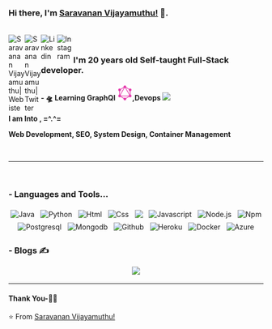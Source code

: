### Hi there, I'm [Saravanan Vijayamuthu!](https://sarvi.azurewebsites.net/) 👋.


<br/>
<a href="https://sarvi.azurewebsites.net/">
  <img align="left" alt="Saravanan Vijayamuthu| Webiste" width="32px" src="https://img.icons8.com/material/90/000000/internet.png"/>
</a>
<a href="https://twitter.com/WebEngineering2">
  <img align="left" alt="Saravanan Vijayamuthu| Twitter" width="32px" src="https://img.icons8.com/material/90/000000/twitter--v1.png"/>
</a>
<a href="https://www.linkedin.com/in/saravanan-vm/">
  <img align="left" alt="Linkedin" width="32px" src="https://img.icons8.com/material/90/000000/linkedin.png"/>
</a>
<a href="https://www.instagram.com/saravanan.vijayamuthu/">
  <img align="left" alt="Instagram" width="32px" src="https://img.icons8.com/material/90/000000/instagram-new--v1.png"/>
</a>
<br />


### I'm 20 years old Self-taught Full-Stack developer.


#### - 🛸 Learning GraphQl  <code><img height="30" src="https://raw.githubusercontent.com/github/explore/5c058a388828bb5fde0bcafd4bc867b5bb3f26f3/topics/graphql/graphql.png"></code>,Devops <code><img height="30" src="https://img.icons8.com/color/48/000000/jenkins.png"/></code>

**I am Into , =^.^=**

**Web Development, SEO, System Design, Container Management**
<br />

<br />

*************

<br />


### - Languages and Tools...

<p align="center">
  <img src="https://img.icons8.com/color/48/000000/java-coffee-cup-logo.png"  alt="Java"  style="vertical-align:top; margin: 4px">
  <img src="https://img.icons8.com/color/48/000000/python.png"  alt="Python"  style="vertical-align:top; margin:4px">
  <img src="https://img.icons8.com/color/48/000000/html-5.png" alt="Html" style="vertical-align:top; margin:4px">
  <img src="https://img.icons8.com/color/48/000000/css3.png" alt="Css" style="vertical-align:top; margin:4px">
  <img src="https://img.icons8.com/color/48/000000/bootstrap.png" alt-"Bootstrap" style="vertical-align:top; margin:4px">
  <img src="https://img.icons8.com/color/48/000000/javascript.png" alt="Javascript" style="vertical-align:top; margin:4px">
  <img src="https://img.icons8.com/color/48/000000/nodejs.png" alt="Node.js" style="vertical-align:top; margin:4px">
  <img src="https://img.icons8.com/color/48/000000/npm.png" alt="Npm" style="vertical-align:top; margin:4px">
  <img src="https://img.icons8.com/color/48/000000/postgreesql.png" alt ="Postgresql"  style="vertical-align:top; margin:4px">
  <img src="https://img.icons8.com/color/48/000000/mongodb.png" alt="Mongodb"  style="vertical-align:top; margin:4px">
  <img src="https://img.icons8.com/fluent/48/000000/github.png" alt="Github"  style="vertical-align:top; margin:4px">
  <img src="https://img.icons8.com/color/48/000000/heroku.png" alt="Heroku"  style="vertical-align:top; margin:4px">
  <img src="https://img.icons8.com/color/48/000000/docker.png" alt="Docker" style="vertical-align:top; margin:4px">
  <img src="https://img.icons8.com/color/48/000000/azure-1.png" alt="Azure" style="vertical-align:top; margin:4px">
</p>

### - Blogs ✍

<p align="center">
  <a href="https://medium.com/@saravananvijayamuthu"> <img src="https://img.icons8.com/ios-filled/50/000000/medium-monogram.png"/>  </a>
</p>



***********************************

#### Thank You-🙏🏼


⭐️ From [Saravanan Vijayamuthu!](https://sarvi.azurewebsites.net/)
